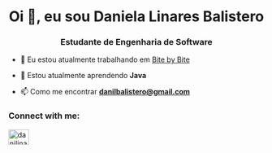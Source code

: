 <h1 align="center">Oi 👋, eu sou Daniela Linares Balistero</h1>
<h3 align="center">Estudante de Engenharia de Software</h3>

- 🔭 Eu estou atualmente trabalhando em [Bite by Bite](https://sites.google.com/edu.unifil.br/bitebybite/p%C3%A1gina-inicial?pli=1)

- 🌱 Estou atualmente aprendendo **Java**

- 📫 Como me encontrar **danilbalistero@gmail.com**

<h3 align="left">Connect with me:</h3>
<p align="left">
<a href="https://instagram.com/danilinares__" target="blank"><img align="center" src="https://raw.githubusercontent.com/rahuldkjain/github-profile-readme-generator/master/src/images/icons/Social/instagram.svg" alt="danilinares__" height="30" width="40" /></a>

</p>
